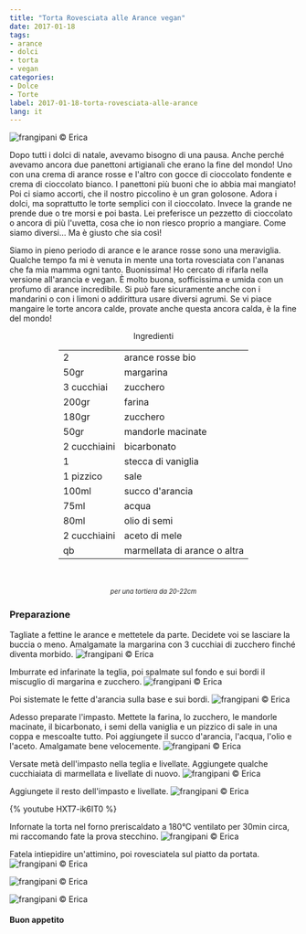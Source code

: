 ```yaml
---
title: "Torta Rovesciata alle Arance vegan"
date: 2017-01-18
tags:
- arance
- dolci
- torta
- vegan
categories:
- Dolce
- Torte
label: 2017-01-18-torta-rovesciata-alle-arance
lang: it
---
```

![](header.jpg "frangipani © Erica")

Dopo tutti i dolci di natale, avevamo bisogno di una pausa. Anche perché avevamo ancora due panettoni artigianali che erano la fine del mondo! Uno con una crema di arance rosse e l'altro con gocce di cioccolato fondente e crema di cioccolato bianco. I panettoni più buoni che io abbia mai mangiato! Poi ci siamo accorti, che il nostro piccolino è un gran golosone. Adora i dolci, ma soprattutto le torte semplici con il cioccolato. Invece la grande ne prende due o tre morsi e poi basta. Lei preferisce un pezzetto di cioccolato o ancora di più l'uvetta, cosa che io non riesco proprio a mangiare. Come siamo diversi... Ma è giusto che sia così! 

Siamo in pieno periodo di arance e le arance rosse sono una meraviglia. Qualche tempo fa mi è venuta in mente una torta rovesciata con l'ananas che fa mia mamma ogni tanto. Buonissima! Ho cercato di rifarla nella versione all'arancia e vegan. È molto buona, sofficissima e umida con un profumo di arance incredibile. Si può fare sicuramente anche con i mandarini o con i limoni o addirittura usare diversi agrumi. Se vi piace mangaire le torte ancora calde, provate anche questa ancora calda, è la fine del mondo!

<div id="wrapper" style="text-align: center">
  <div id="yourdiv" style="display: inline-block;">
    <div class="ingredients">
      <div class="ingredients-title">Ingredienti</div>
      <table>
        <tbody>
          <tr>
            <td>2</td>
            <td>arance rosse bio</td>
          </tr>
          <tr>
            <td>50gr</td>
            <td>margarina</td>        
          </tr>
          <tr>
            <td>3 cucchiai</td>
            <td>zucchero</td>
          </tr>
          <tr>
            <td>200gr</td>
            <td>farina</td>
          </tr>
          <tr>
            <td>180gr</td>
            <td>zucchero</td>
          </tr>
          <tr>
            <td>50gr</td>
            <td>mandorle macinate</td>
          </tr>
          <tr>
            <td>2 cucchiaini</td>
            <td>bicarbonato</td>
          </tr>
          <tr>
            <td>1</td>
            <td>stecca di vaniglia</td>
          </tr>
          <tr>
            <td>1 pizzico</td>
            <td>sale</td>
          </tr>
          <tr>
            <td>100ml</td>
            <td>succo d'arancia</td>
          </tr>
          <tr>
            <td>75ml</td>
            <td>acqua</td>        
          </tr>
          <tr>
            <td>80ml</td>
            <td>olio di semi</td>
          </tr>
          <tr>
            <td>2 cucchiaini</td>
            <td>aceto di mele</td>
          </tr>
          <tr>
            <td>qb</td>
            <td>marmellata di arance o altra</td>
          </tr>
        </tbody>
      </table>
      <br></br>
      <i class="pull-right" style="font-size: 80%;">per una tortiera da 20-22cm</i>
    </div>
  </div>
</div>


<h3>
  <font color="grey">
    <i class="fa fa-cogs"></i>
  </font> Preparazione
</h3>

Tagliate a fettine le arance e mettetele da parte. Decidete voi se lasciare la buccia o meno. Amalgamate la margarina con 3 cucchiai di zucchero finché diventa morbido.
![](margarina.jpg "frangipani © Erica")

Imburrate ed infarinate la teglia, poi spalmate sul fondo e sui bordi il miscuglio di margarina e zucchero.
![](base.jpg "frangipani © Erica")

Poi sistemate le fette d'arancia sulla base e sui bordi.
![](arance.jpg "frangipani © Erica")

Adesso preparate l'impasto. Mettete la farina, lo zucchero, le mandorle macinate, il bicarbonato, i semi della vaniglia e un pizzico di sale in una coppa e mescoalte tutto. Poi aggiungete il succo d'arancia, l'acqua, l'olio e l'aceto. Amalgamate bene velocemente.
![](impasto.jpg "frangipani © Erica")

Versate metà dell'impasto nella teglia e livellate. Aggiungete qualche cucchiaiata di marmellata e livellate di nuovo.
![](marmellata.jpg "frangipani © Erica")

Aggiungete il resto dell'impasto e livellate.
![](teglia.jpg "frangipani © Erica")

{% youtube HXT7-ik6IT0 %}

Infornate la torta nel forno preriscaldato a 180°C ventilato per 30min circa, mi raccomando fate la prova stecchino. 
![](sfornata.jpg "frangipani © Erica")

Fatela intiepidire un'attimino, poi rovesciatela sul piatto da portata.
![](risultato1.jpg "frangipani © Erica")

![](risultato2.jpg "frangipani © Erica")

![](risultato3.jpg "frangipani © Erica")


<h4>Buon appetito
  <font color="red">
    <i class="fa fa-smile-o"></i>
  </font>
</h4>

